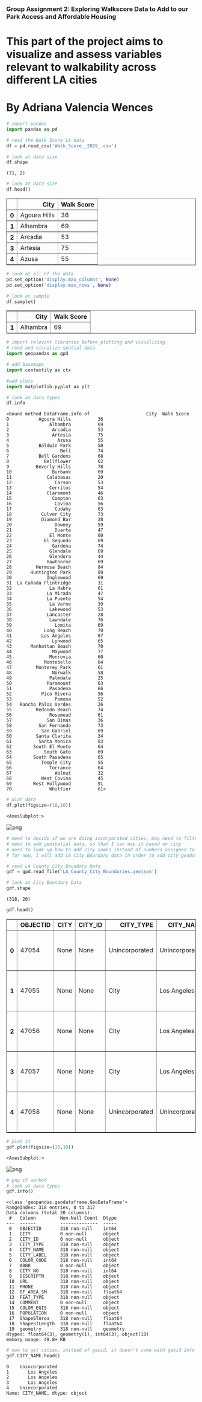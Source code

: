 ### Group Assignment 2: Exploring Walkscore Data to Add to our Park Access and Affordable Housing
# This part of the project aims to visualize and assess variables relevant to walkability across different LA cities
# By Adriana Valencia Wences



```python
# import pandas
import pandas as pd
```


```python
# read the Walk Score LA data
df = pd.read_csv('Walk_Score__2019_.csv')
```


```python
# look at data size
df.shape
```




    (71, 2)




```python
# look at data size
df.head()
```




<div>
<style scoped>
    .dataframe tbody tr th:only-of-type {
        vertical-align: middle;
    }

    .dataframe tbody tr th {
        vertical-align: top;
    }

    .dataframe thead th {
        text-align: right;
    }
</style>
<table border="1" class="dataframe">
  <thead>
    <tr style="text-align: right;">
      <th></th>
      <th>City</th>
      <th>Walk Score</th>
    </tr>
  </thead>
  <tbody>
    <tr>
      <th>0</th>
      <td>Agoura Hills</td>
      <td>36</td>
    </tr>
    <tr>
      <th>1</th>
      <td>Alhambra</td>
      <td>69</td>
    </tr>
    <tr>
      <th>2</th>
      <td>Arcadia</td>
      <td>53</td>
    </tr>
    <tr>
      <th>3</th>
      <td>Artesia</td>
      <td>75</td>
    </tr>
    <tr>
      <th>4</th>
      <td>Azusa</td>
      <td>55</td>
    </tr>
  </tbody>
</table>
</div>




```python
# look at all of the data
pd.set_option('display.max_columns', None)
pd.set_option('display.max_rows', None)
```


```python
# look at sample
df.sample()
```




<div>
<style scoped>
    .dataframe tbody tr th:only-of-type {
        vertical-align: middle;
    }

    .dataframe tbody tr th {
        vertical-align: top;
    }

    .dataframe thead th {
        text-align: right;
    }
</style>
<table border="1" class="dataframe">
  <thead>
    <tr style="text-align: right;">
      <th></th>
      <th>City</th>
      <th>Walk Score</th>
    </tr>
  </thead>
  <tbody>
    <tr>
      <th>1</th>
      <td>Alhambra</td>
      <td>69</td>
    </tr>
  </tbody>
</table>
</div>




```python
# import relevant libraries before plotting and visualizing
# read and visualize spatial data
import geopandas as gpd

# add basemaps
import contextily as ctx

#add plots
import matplotlib.pyplot as plt

```


```python
# look at data types
df.info
```




    <bound method DataFrame.info of                     City  Walk Score
    0           Agoura Hills          36
    1               Alhambra          69
    2                Arcadia          53
    3                Artesia          75
    4                  Azusa          55
    5           Baldwin Park          50
    6                   Bell          74
    7           Bell Gardens          68
    8             Bellflower          62
    9          Beverly Hills          78
    10               Burbank          69
    11             Calabasas          20
    12                Carson          53
    13              Cerritos          54
    14             Claremont          46
    15               Compton          63
    16                Covina          56
    17                Cudahy          63
    18           Culver City          73
    19           Diamond Bar          28
    20                Downey          59
    21                Duarte          47
    22              El Monte          60
    23            El Segundo          69
    24               Gardena          74
    25              Glendale          69
    26              Glendora          44
    27             Hawthorne          69
    28         Hermosa Beach          84
    29       Huntington Park          80
    30             Inglewood          69
    31  La Cañada Flintridge          31
    32              La Habra          61
    33             La Mirada          47
    34             La Puente          54
    35              La Verne          39
    36              Lakewood          53
    37             Lancaster          28
    38              Lawndale          76
    39                Lomita          69
    40            Long Beach          70
    41           Los Angeles          67
    42               Lynwood          65
    43       Manhattan Beach          70
    44               Maywood          77
    45              Monrovia          60
    46            Montebello          64
    47         Monterey Park          61
    48               Norwalk          58
    49              Palmdale          25
    50             Paramount          63
    51              Pasadena          66
    52           Pico Rivera          56
    53                Pomona          52
    54   Rancho Palos Verdes          26
    55         Redondo Beach          74
    56              Rosemead          61
    57             San Dimas          36
    58          San Fernando          73
    59           San Gabriel          69
    60         Santa Clarita          34
    61          Santa Monica          83
    62        South El Monte          64
    63            South Gate          69
    64        South Pasadena          65
    65           Temple City          55
    66              Torrance          64
    67                Walnut          32
    68           West Covina          45
    69        West Hollywood          91
    70              Whittier          61>




```python
# plot data
df.plot(figsize=(10,10))
```




    <AxesSubplot:>




    
![png](output_9_1.png)
    



```python
# need to decide if we are doing incorporated cities, may need to filter out unicorporated cities later
# need to add geospatial data, so that I can map it based on city
# need to look up how to add city names instead of numbers assigned to cities and arranged the axes accordingly, small to large
# for now, I will add LA City Boundary data in order to add city geodata into this notebook
```


```python
# read LA County City Boundary Data
gdf = gpd.read_file('LA_County_City_Boundaries.geojson')
```


```python
# look at City Boundary Data
gdf.shape
```




    (318, 20)




```python
gdf.head()
```




<div>
<style scoped>
    .dataframe tbody tr th:only-of-type {
        vertical-align: middle;
    }

    .dataframe tbody tr th {
        vertical-align: top;
    }

    .dataframe thead th {
        text-align: right;
    }
</style>
<table border="1" class="dataframe">
  <thead>
    <tr style="text-align: right;">
      <th></th>
      <th>OBJECTID</th>
      <th>CITY</th>
      <th>CITY_ID</th>
      <th>CITY_TYPE</th>
      <th>CITY_NAME</th>
      <th>CITY_LABEL</th>
      <th>COLOR_CODE</th>
      <th>ABBR</th>
      <th>CITY_NO</th>
      <th>DESCRIPTN</th>
      <th>URL</th>
      <th>PHONE</th>
      <th>OF_AREA_SM</th>
      <th>FEAT_TYPE</th>
      <th>COMMENT</th>
      <th>COLOR_EGIS</th>
      <th>POPULATION</th>
      <th>ShapeSTArea</th>
      <th>ShapeSTLength</th>
      <th>geometry</th>
    </tr>
  </thead>
  <tbody>
    <tr>
      <th>0</th>
      <td>47054</td>
      <td>None</td>
      <td>None</td>
      <td>Unincorporated</td>
      <td>Unincorporated</td>
      <td>CO</td>
      <td>1</td>
      <td>None</td>
      <td>0</td>
      <td>UNINC</td>
      <td>www.lacounty.gov</td>
      <td>2139744321</td>
      <td>0.000</td>
      <td>Land</td>
      <td>None</td>
      <td>Yellow - RGB 255,255,115</td>
      <td>None</td>
      <td>9.772983e+07</td>
      <td>87319.861585</td>
      <td>POLYGON ((-118.29604 34.71834, -118.29713 34.7...</td>
    </tr>
    <tr>
      <th>1</th>
      <td>47055</td>
      <td>None</td>
      <td>None</td>
      <td>City</td>
      <td>Los Angeles</td>
      <td>Los Angeles</td>
      <td>9</td>
      <td>None</td>
      <td>49</td>
      <td>LA</td>
      <td>http://www.lacity.org</td>
      <td>2134733231</td>
      <td>468.852</td>
      <td>Breakwater</td>
      <td>None</td>
      <td>Gray - RGB 178,178,178</td>
      <td>None</td>
      <td>2.211628e+04</td>
      <td>979.782645</td>
      <td>POLYGON ((-118.45620 33.96123, -118.45636 33.9...</td>
    </tr>
    <tr>
      <th>2</th>
      <td>47056</td>
      <td>None</td>
      <td>None</td>
      <td>City</td>
      <td>Los Angeles</td>
      <td>Los Angeles</td>
      <td>9</td>
      <td>None</td>
      <td>49</td>
      <td>LA</td>
      <td>http://www.lacity.org</td>
      <td>2134733231</td>
      <td>468.852</td>
      <td>Breakwater</td>
      <td>None</td>
      <td>Gray - RGB 178,178,178</td>
      <td>None</td>
      <td>5.329338e+04</td>
      <td>2226.794124</td>
      <td>POLYGON ((-118.45722 33.96182, -118.45737 33.9...</td>
    </tr>
    <tr>
      <th>3</th>
      <td>47057</td>
      <td>None</td>
      <td>None</td>
      <td>City</td>
      <td>Los Angeles</td>
      <td>Los Angeles</td>
      <td>9</td>
      <td>None</td>
      <td>49</td>
      <td>LA</td>
      <td>http://www.lacity.org</td>
      <td>2134733231</td>
      <td>468.852</td>
      <td>Breakwater</td>
      <td>None</td>
      <td>Gray - RGB 178,178,178</td>
      <td>None</td>
      <td>1.179389e+05</td>
      <td>4796.088398</td>
      <td>POLYGON ((-118.46433 33.96365, -118.46433 33.9...</td>
    </tr>
    <tr>
      <th>4</th>
      <td>47058</td>
      <td>None</td>
      <td>None</td>
      <td>Unincorporated</td>
      <td>Unincorporated</td>
      <td>CO</td>
      <td>1</td>
      <td>None</td>
      <td>0</td>
      <td>UNINC</td>
      <td>www.lacounty.gov</td>
      <td>2139744321</td>
      <td>0.000</td>
      <td>Land</td>
      <td>None</td>
      <td>Yellow - RGB 255,255,115</td>
      <td>None</td>
      <td>3.330984e+05</td>
      <td>2883.436433</td>
      <td>POLYGON ((-118.01564 33.97709, -118.01564 33.9...</td>
    </tr>
  </tbody>
</table>
</div>




```python
# plot it
gdf.plot(figsize=(10,10))
```




    <AxesSubplot:>




    
![png](output_14_1.png)
    



```python
# yay it worked
# look at data types
gdf.info()
```

    <class 'geopandas.geodataframe.GeoDataFrame'>
    RangeIndex: 318 entries, 0 to 317
    Data columns (total 20 columns):
     #   Column         Non-Null Count  Dtype   
    ---  ------         --------------  -----   
     0   OBJECTID       318 non-null    int64   
     1   CITY           0 non-null      object  
     2   CITY_ID        0 non-null      object  
     3   CITY_TYPE      318 non-null    object  
     4   CITY_NAME      318 non-null    object  
     5   CITY_LABEL     318 non-null    object  
     6   COLOR_CODE     318 non-null    int64   
     7   ABBR           0 non-null      object  
     8   CITY_NO        318 non-null    int64   
     9   DESCRIPTN      318 non-null    object  
     10  URL            318 non-null    object  
     11  PHONE          318 non-null    object  
     12  OF_AREA_SM     318 non-null    float64 
     13  FEAT_TYPE      318 non-null    object  
     14  COMMENT        0 non-null      object  
     15  COLOR_EGIS     318 non-null    object  
     16  POPULATION     0 non-null      object  
     17  ShapeSTArea    318 non-null    float64 
     18  ShapeSTLength  318 non-null    float64 
     19  geometry       318 non-null    geometry
    dtypes: float64(3), geometry(1), int64(3), object(13)
    memory usage: 49.8+ KB



```python
# now to get cities, instead of geoid, it doesn't come with geoid info
gdf.CITY_NAME.head()
```




    0    Unincorporated
    1       Los Angeles
    2       Los Angeles
    3       Los Angeles
    4    Unincorporated
    Name: CITY_NAME, dtype: object




```python

```
